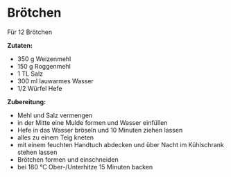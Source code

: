 # Brötchen

Für 12 Brötchen

**Zutaten:**

- 350 g Weizenmehl
- 150 g Roggenmehl
- 1 TL Salz
- 300 ml lauwarmes Wasser
- 1/2 Würfel Hefe

**Zubereitung:**

- Mehl und Salz vermengen
- in der Mitte eine Mulde formen und Wasser einfüllen
- Hefe in das Wasser bröseln und 10 Minuten ziehen lassen
- alles zu einem Teig kneten
- mit einem feuchten Handtuch abdecken und über Nacht im Kühlschrank stehen lassen
- Brötchen formen und einschneiden
- bei 180 °C Ober-/Unterhitze 15 Minuten backen
